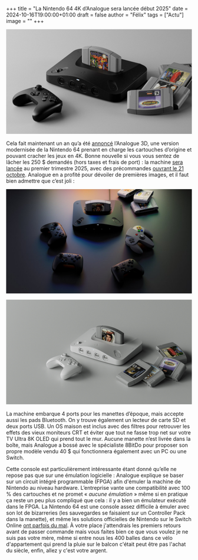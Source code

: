 +++
title = "La Nintendo 64 4K d’Analogue sera lancée début 2025"
date = 2024-10-16T19:00:00+01:00
draft = false
author = "Félix"
tags = ["Actu"]
image = ""
+++

![La console Analogue 3D](analogue1.jpeg "Le problème c’est que les jeux vont vite coûter plus cher que la console.") 

Cela fait maintenant un an qu’a été [annoncé](https://nostickreloaded.substack.com/p/la-nintendo-64-revient-des-joueurs?utm_source=publication-search) l’Analogue 3D, une version modernisée de la Nintendo 64 prenant en charge les cartouches d’origine et pouvant cracher les jeux en 4K. Bonne nouvelle si vous vous sentez de lâcher les 250 $ demandés (hors taxes et frais de port) : la machine [sera lancée](https://www.analogue.co/3D) au premier trimestre 2025, avec des précommandes [ouvrant le 21 octobre](https://store.analogue.co/). Analogue en a profité pour dévoiler de premières images, et il faut bien admettre que c’est joli :

![La console Analogue 3D](analogue2.jpeg) 

![La console Analogue 3D](analogue3.jpg) 

La machine embarque 4 ports pour les manettes d’époque, mais accepte aussi les pads Bluetooth. On y trouve également un lecteur de carte SD et deux ports USB. Un OS maison est inclus avec des filtres pour retrouver les effets des vieux moniteurs CRT et éviter que tout ne fasse trop net sur votre TV Ultra 8K OLED qui prend tout le mur. Aucune manette n’est livrée dans la boîte, mais Analogue a bossé avec le spécialiste 8BitDo pour proposer son propre modèle vendu 40 $ qui fonctionnera également avec un PC ou une Switch.

Cette console est particulièrement intéressante étant donné qu’elle ne repose pas que sur une émulation logicielle : Analogue explique se baser sur un circuit intégré programmable (FPGA) afin d'émuler la machine de Nintendo au niveau hardware. L’entreprise vante une compatibilité avec 100 % des cartouches et ne promet « *aucune émulation* » même si en pratique ça reste un peu plus compliqué que cela : il y a bien un émulateur exécuté dans le FPGA. La Nintendo 64 est une console assez difficile à émuler avec son lot de bizarreries (les sauvegardes se faisaient sur un Controller Pack dans la manette), et même les solutions officielles de Nintendo sur le Switch Online [ont parfois du mal](https://twitter.com/stopskeletons/status/1452901471553351680). À votre place j'attendrais les premiers retours avant de passer commande mais vous faites bien ce que vous voulez je ne suis pas votre mère, même si entre nous les 400 balles dans ce vélo d'appartement qui prend la pluie sur le balcon c'était peut être pas l'achat du siècle, enfin, allez y c'est votre argent. 